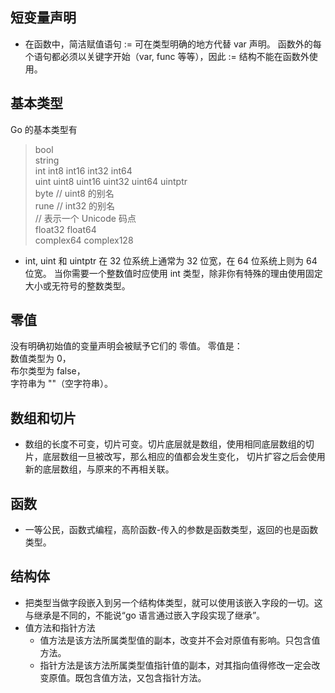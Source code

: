 ## 短变量声明
- 在函数中，简洁赋值语句 := 可在类型明确的地方代替 var 声明。
函数外的每个语句都必须以关键字开始（var, func 等等），因此 := 结构不能在函数外使用。
## 基本类型
Go 的基本类型有
> bool  
string  
int  int8  int16  int32  int64  
uint uint8 uint16 uint32 uint64 uintptr  
byte // uint8 的别名  
rune // int32 的别名  
    // 表示一个 Unicode 码点  
float32 float64  
complex64 complex128   

- int, uint 和 uintptr 在 32 位系统上通常为 32 位宽，在 64 位系统上则为 64 位宽。 当你需要一个整数值时应使用 int 类型，除非你有特殊的理由使用固定大小或无符号的整数类型。
## 零值
没有明确初始值的变量声明会被赋予它们的 零值。
零值是：  
数值类型为 0，  
布尔类型为 false，  
字符串为 ""（空字符串）。
## 数组和切片
- 数组的长度不可变，切片可变。切片底层就是数组，使用相同底层数组的切片，底层数组一旦被改写，那么相应的值都会发生变化，
切片扩容之后会使用新的底层数组，与原来的不再相关联。
## 函数
- 一等公民，函数式编程，高阶函数-传入的参数是函数类型，返回的也是函数类型。
## 结构体
- 把类型当做字段嵌入到另一个结构体类型，就可以使用该嵌入字段的一切。这与继承是不同的，不能说“go 语言通过嵌入字段实现了继承”。
- 值方法和指针方法
    - 值方法是该方法所属类型值的副本，改变并不会对原值有影响。只包含值方法。
    - 指针方法是该方法所属类型值指针值的副本，对其指向值得修改一定会改变原值。既包含值方法，又包含指针方法。
